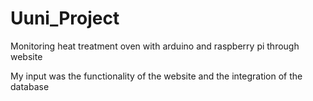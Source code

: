 # Uuni_Project
Monitoring heat treatment oven with arduino and raspberry pi through website

My input was the functionality of the website and the integration of the database

